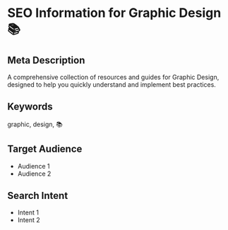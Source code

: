 # SEO Information for Graphic Design 📚

## Meta Description
A comprehensive collection of resources and guides for Graphic Design, designed to help you quickly understand and implement best practices.

## Keywords
graphic, design, 📚

## Target Audience
- Audience 1
- Audience 2

## Search Intent
- Intent 1
- Intent 2
